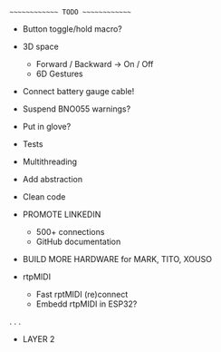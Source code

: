 ~~~~~~~~~~~~~~~~~~~~~~~~~~~~~~
~~~~~~~~~~~~ TODO ~~~~~~~~~~~~
~~~~~~~~~~~~~~~~~~~~~~~~~~~~~~

- Button toggle/hold macro?

- 3D space
    - Forward / Backward -> On / Off
    - 6D Gestures

- Connect battery gauge cable!

- Suspend BNO055 warnings?

- Put in glove?

- Tests

- Multithreading

- Add abstraction

- Clean code

- PROMOTE LINKEDIN
    - 500+ connections
    - GitHub documentation

- BUILD MORE HARDWARE for MARK, TITO, XOUSO

- rtpMIDI
    - Fast rptMIDI (re)connect
    - Embedd rtpMIDI in ESP32?

.
.
.

- LAYER 2